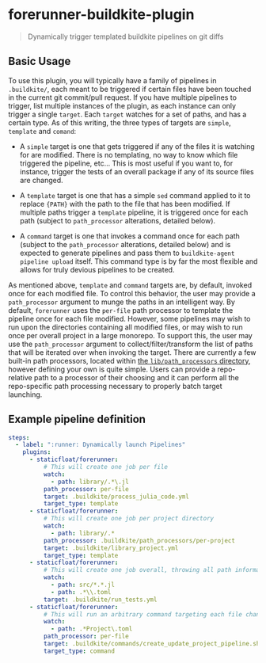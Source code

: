 # forerunner-buildkite-plugin
> Dynamically trigger templated buildkite pipelines on git diffs

## Basic Usage

To use this plugin, you will typically have a family of pipelines in `.buildkite/`, each meant to be triggered if certain files have been touched in the current git commit/pull request.
If you have multiple pipelines to trigger, list multiple instances of the plugin, as each instance can only trigger a single `target`.
Each `target` watches for a set of paths, and has a certain type.
As of this writing, the three types of targets are `simple`, `template` and `comand`:

* A `simple` target is one that gets triggered if any of the files it is watching for are modified.
  There is no templating, no way to know which file triggered the pipeline, etc...
  This is most useful if you want to, for instance, trigger the tests of an overall package if any of its source files are changed.

* A `template` target is one that has a simple `sed` command applied to it to replace `{PATH}` with the path to the file that has been modified.
  If multiple paths trigger a `template` pipeline, it is triggered once for each path (subject to `path_processor` alterations, detailed below).

* A `command` target is one that invokes a command once for each path (subject to the `path_processor` alterations, detailed below) and is expected to generate pipelines and pass them to `buildkite-agent pipeline upload` itself.
  This command type is by far the most flexible and allows for truly devious pipelines to be created.

As mentioned above, `template` and `command` targets are, by default, invoked once for each modified file.
To control this behavior, the user may provide a `path_processor` argument to munge the paths in an intelligent way.
By default, `forerunner` uses the `per-file` path processor to template the pipeline once for each file modified.
However, some pipelines may wish to run upon the directories containing all modified files, or may wish to run once per overall project in a large monorepo.
To support this, the user may use the `path_processor` argument to collect/filter/transform the list of paths that will be iterated over when invoking the target.
There are currently a few built-in path processors, located within [the `lib/path_processors` directory](./lib/path_processors), however defining your own is quite simple.
Users can provide a repo-relative path to a processor of their choosing and it can perform all the repo-specific path processing necessary to properly batch target launching.

## Example pipeline definition

```yaml
steps:
  - label: ":runner: Dynamically launch Pipelines"
    plugins:
      - staticfloat/forerunner:
          # This will create one job per file
          watch:
            - path: library/.*\.jl
          path_processor: per-file
          target: .buildkite/process_julia_code.yml
          target_type: template
      - staticfloat/forerunner:
          # This will create one job per project directory
          watch:
            - path: library/.*
          path_processor: .buildkite/path_processors/per-project
          target: .buildkite/library_project.yml
          target_type: template
      - staticfloat/forerunner:
          # This will create one job overall, throwing all path information away
          watch:
            - path: src/*.*.jl
            - path: .*\\.toml
          target: .buildkite/run_tests.yml
      - staticfloat/forerunner:
          # This will run an arbitrary command targeting each file changed
          watch:
            - path: .*Project\.toml
          path_processor: per-file
          target: .buildkite/commands/create_update_project_pipeline.sh
          target_type: command
```